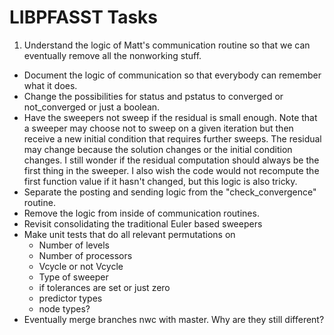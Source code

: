 # LIBPFASST Tasks

1. Understand the logic of Matt's communication routine so that we can eventually remove all the nonworking stuff.
- Document the logic of communication so that everybody can remember what it does.
- Change the possibilities for status and pstatus to converged or not_converged
  or just a boolean.
- Have the sweepers not sweep if the residual is small enough.  Note that a
  sweeper may choose not to sweep on a given iteration but then receive a new
  initial condition that requires further sweeps.  The residual may change because
  the solution changes or the initial condition changes.  I still wonder if the
  residual computation should always be the first thing in the sweeper.  I also
  wish the code would not recompute the first function value if it hasn't changed,
  but this logic is also tricky.
- Separate the posting and sending logic from the "check_convergence" routine.
- Remove the logic from inside of communication routines.
- Revisit consolidating the traditional Euler based sweepers
- Make unit tests that do all relevant permutations on
  - Number of levels
  - Number of processors
  - Vcycle or not Vcycle
  - Type of sweeper
  - if tolerances are set or just zero
  - predictor types
  - node types?
- Eventually merge branches nwc with master.  Why are they still different?
